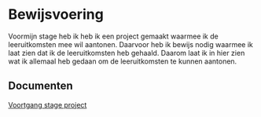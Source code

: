 # Bewijsvoering
Voormijn stage heb ik heb ik een project gemaakt waarmee ik de leeruitkomsten mee wil aantonen. Daarvoor heb ik bewijs nodig waarmee ik laat zien dat ik de leeruitkomsten heb gehaald. Daarom laat ik in hier zien wat ik allemaal heb gedaan om de leeruitkomsten te kunnen aantonen. 

## Documenten 
[Voortgang stage project](https://github.com/Stage-Bravo/Portfolio/blob/main/Bewijsvoering/Voortgang_Stage_Project.md)<br>
